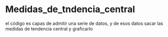 # Medidas_de_tndencia_central
el código es capas de admitir una serie de datos, y de esos datos sacar las medidas de tendencia central y graficarlo
